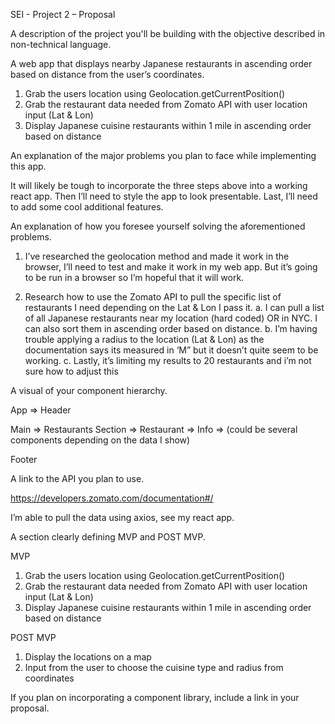 SEI - Project 2 – Proposal

A description of the project you'll be building with the objective described in non-technical language.

A web app that displays nearby Japanese restaurants in ascending order based on distance from the user’s coordinates.

1.	Grab the users location using Geolocation.getCurrentPosition()
2.	Grab the restaurant data needed from Zomato API with user location input (Lat & Lon)
3.	Display Japanese cuisine restaurants within 1 mile in ascending order based on distance

An explanation of the major problems you plan to face while implementing this app.

It will likely be tough to incorporate the three steps above into a working react app.
Then I’ll need to style the app to look presentable.
Last, I’ll need to add some cool additional features.

An explanation of how you foresee yourself solving the aforementioned problems.

1.	I’ve researched the geolocation method and made it work in the browser, I’ll need to test and make it work in my web app. But it’s going to be run in a browser so I’m hopeful that it will work.



2.	Research how to use the Zomato API to pull the specific list of restaurants I need depending on the Lat & Lon I pass it.
a.	I can pull a list of all Japanese restaurants near my location (hard coded) OR in NYC. I can also sort them in ascending order based on distance.
b.	I’m having trouble applying a radius to the location (Lat & Lon) as the documentation says its measured in ‘M” but it doesn’t quite seem to be working.
c.	Lastly, it’s limiting my results to 20 restaurants and i’m not sure how to adjust this

A visual of your component hierarchy.

App =>
	Header

Main =>
	Restaurants Section =>
		Restaurant =>
			Info =>
(could be several components depending on the data I show)

Footer

A link to the API you plan to use.

https://developers.zomato.com/documentation#/

I’m able to pull the data using axios, see my react app.

A section clearly defining MVP and POST MVP.

MVP
1.	Grab the users location using Geolocation.getCurrentPosition()
2.	Grab the restaurant data needed from Zomato API with user location input (Lat & Lon)
3.	Display Japanese cuisine restaurants within 1 mile in ascending order based on distance

POST MVP
1.	Display the locations on a map
2.	Input from the user to choose the cuisine type and radius from coordinates


If you plan on incorporating a component library, include a link in your proposal.
